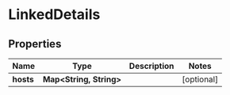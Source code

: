

# LinkedDetails

## Properties

Name | Type | Description | Notes
------------ | ------------- | ------------- | -------------
**hosts** | **Map&lt;String, String&gt;** |  |  [optional]



